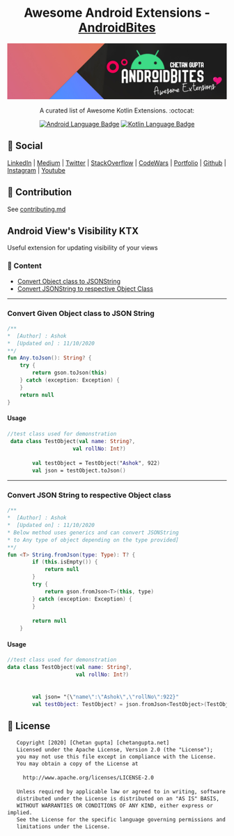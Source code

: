 <h1 align="center">Awesome Android Extensions - <a href="https://chetangupta.net" target="_blank">AndroidBites</a>
</h1>

![awesome-android-extension-androidbites](./../androidbites_awesome_extension_banner.jpg)

<p align="center">
    A curated list of Awesome Kotlin Extensions. :octocat:
</p>

<p align="center">
  <a href="#"><img alt="Android Language Badge" src="https://badgen.net/badge/OS/Android?icon=https://raw.githubusercontent.com/androiddevnotes/awesome-android-kotlin-apps/master/assets/android.svg&color=3ddc84"/></a>
  <a href="#"><img alt="Kotlin Language Badge" src="https://badgen.net/badge/language/Kotlin?icon=https://raw.githubusercontent.com/androiddevnotes/awesome-android-kotlin-apps/master/assets/kotlin.svg&color=f18e33"/></a>
</p>

## :eyes: Social
[LinkedIn](https://bit.ly/ch8n-linkdIn) | 
[Medium](https://bit.ly/ch8n-medium) | 
[Twitter](https://bit.ly/ch8n-twitter) | 
[StackOverflow](https://bit.ly/ch8n-stackOflow) | 
[CodeWars](https://bit.ly/ch8n-codewar) |
[Portfolio](https://bit.ly/ch8n-home) |
[Github](https://bit.ly/ch8n-git) |
[Instagram](https://bit.ly/ch8n-insta) |
[Youtube](https://bit.ly/ch8n-youtube) 


## :memo: Contribution
See [contributing.md](contribution.md)

## Android View's Visibility KTX
Useful extension for updating visibility of your views

### :book: Content
* [Convert Object class to JSONString](#ObjectToJSONStringConversion)
* [Convert JSONString to respective Object Class](#JSONStringToObjectConversion)
---

### <a name="ObjectToJSONStringConversion"/> Convert Given Object class to JSON String
```kotlin
/**
*  [Author] : Ashok 
*  [Updated on] : 11/10/2020
**/
fun Any.toJson(): String? {
    try {
        return gson.toJson(this)
    } catch (exception: Exception) {
    }
    return null
}
```
#### Usage
```kotlin
//test class used for demonstration
 data class TestObject(val name: String?,
                     val rollNo: Int?)

        val testObject = TestObject("Ashok", 922)
        val json = testObject.toJson()
```
---

### <a name="JSONStringToObjectConversion"/> Convert JSON String to respective Object class
```kotlin
/**
*  [Author] : Ashok 
*  [Updated on] : 11/10/2020
* Below method uses generics and can convert JSONString
* to Any type of object depending on the type provided]
**/
fun <T> String.fromJson(type: Type): T? {
        if (this.isEmpty()) {
            return null
        }
        try {
            return gson.fromJson<T>(this, type)
        } catch (exception: Exception) {
        }

        return null
    }
```
#### Usage
```kotlin
//test class used for demonstration
data class TestObject(val name: String?,
                      val rollNo: Int?)


        val json= "{\"name\":\"Ashok\",\"rollNo\":922}"
        val testObject: TestObject? = json.fromJson<TestObject>(TestObject::class.java)
```

## :cop: License
```
   Copyright [2020] [Chetan gupta] [chetangupta.net]
   Licensed under the Apache License, Version 2.0 (the "License");
   you may not use this file except in compliance with the License.
   You may obtain a copy of the License at

     http://www.apache.org/licenses/LICENSE-2.0

   Unless required by applicable law or agreed to in writing, software
   distributed under the License is distributed on an "AS IS" BASIS,
   WITHOUT WARRANTIES OR CONDITIONS OF ANY KIND, either express or implied.
   See the License for the specific language governing permissions and
   limitations under the License.

 ```


